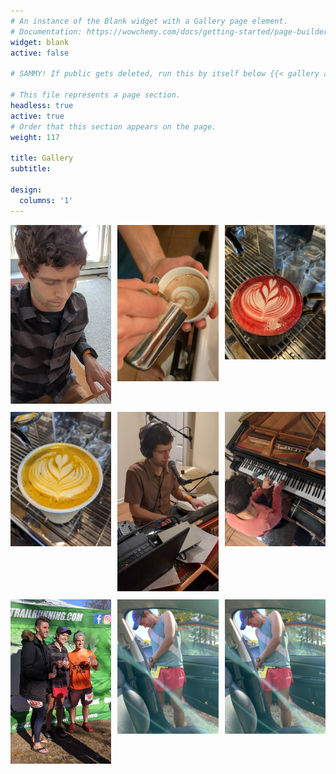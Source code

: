 ```yaml
---
# An instance of the Blank widget with a Gallery page element.
# Documentation: https://wowchemy.com/docs/getting-started/page-builder/
widget: blank
active: false

# SAMMY! If public gets deleted, run this by itself below {{< gallery album="demo" >}} and then replace with the code below. Annoying, I know, but it works. 

# This file represents a page section.
headless: true
active: true
# Order that this section appears on the page.
weight: 117

title: Gallery
subtitle:

design:
  columns: '1'
---
```

<!-- Include the required lightGallery JavaScript and CSS files -->
<script src="https://cdn.jsdelivr.net/npm/lg-fullscreen@1.3.0/dist/lg-fullscreen.min.js"></script>
<script src="https://cdn.jsdelivr.net/npm/lightgallery@1.10.0/dist/js/lightgallery.min.js"></script>
<link rel="stylesheet" href="https://cdn.jsdelivr.net/npm/lightgallery@1.10.0/dist/css/lightgallery.min.css">

<style>
#lightgallery {
  display: grid;
  grid-template-columns: repeat(3, 1fr);
  grid-gap: 10px;
}

#lightgallery img {
  width: 100%;
  height: auto;
  transition: transform 0.3s;
}

#lightgallery img:hover {
  transform: scale(1.1);
}
</style>
<div id="lightgallery">
  <!-- Replace the image URLs below with your actual image URLs -->
  <a href="/media/albums/demo/1.jpg">
    <img src="/media/albums/demo/1.jpg">
  </a>
  <a href="/media/albums/demo/2.jpg">
    <img src="/media/albums/demo/2.jpg">
  </a>
  <a href="/media/albums/demo/3.jpg">
    <img src="/media/albums/demo/3.jpg">
  </a>
  <a href="/media/albums/demo/4.jpg">
    <img src="/media/albums/demo/4.jpg">
  </a>
  <a href="/media/albums/demo/5.jpg">
    <img src="/media/albums/demo/5.jpg">
  </a>
  <a href="/media/albums/demo/6.jpg">
    <img src="/media/albums/demo/6.jpg">
  </a>
  <a href="/media/albums/demo/7.jpg">
    <img src="/media/albums/demo/7.jpg">
  </a>
  <a href="/media/albums/demo/8.jpg">
    <img src="/media/albums/demo/8.jpg">
  </a>
  <a href="/media/albums/demo/9.jpg">
    <img src="/media/albums/demo/9.jpg">
  </a>

</div>

<script>
document.addEventListener('DOMContentLoaded', function () {
  lightGallery(document.getElementById('lightgallery'), {
    selector: 'a',
    download: false,
    counter: false,
  });
});
</script>

